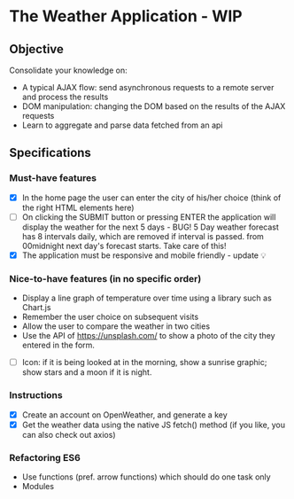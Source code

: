 # The Weather Application - WIP

## Objective

Consolidate your knowledge on:

- A typical AJAX flow: send asynchronous requests to a remote server and process the results
- DOM manipulation: changing the DOM based on the results of the AJAX requests
- Learn to aggregate and parse data fetched from an api

## Specifications

### Must-have features

- [x] In the home page the user can enter the city of his/her choice (think of the right HTML elements here)
- [ ] On clicking the SUBMIT button or pressing ENTER the application will display the weather for the next 5 days - BUG! 5 Day weather forecast has 8 intervals daily, which are removed if interval is passed. from 00midnight next day's forecast starts. Take care of this!
- [x] The application must be responsive and mobile friendly - update
      💡

### Nice-to-have features (in no specific order)

- Display a line graph of temperature over time using a library such as Chart.js
- Remember the user choice on subsequent visits
- Allow the user to compare the weather in two cities
- Use the API of https://unsplash.com/ to show a photo of the city they entered in the form.
- [ ] Icon: if it is being looked at in the morning, show a sunrise graphic; show stars and a moon if it is night.

### Instructions

- [x] Create an account on OpenWeather, and generate a key
- [x] Get the weather data using the native JS fetch() method (if you like, you can also check out axios)

### Refactoring ES6

- Use functions (pref. arrow functions) which should do one task only
- Modules

